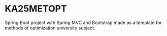 # KA25METOPT
Spring Boot project with Spring MVC and Bootstrap made as a template for methods of optimization university subject.
